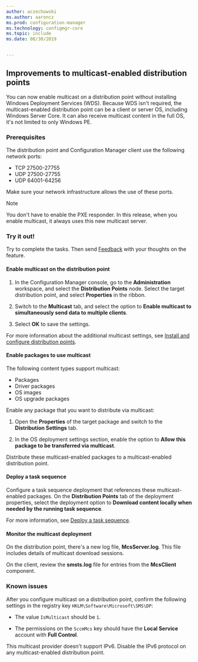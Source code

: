 ```yaml
---
author: aczechowski
ms.author: aaroncz
ms.prod: configuration-manager
ms.technology: configmgr-core
ms.topic: include
ms.date: 08/30/2019


---
```


## <a name="bkmk_multicast"></a> Improvements to multicast-enabled distribution points

<!--3785535-->

You can now enable multicast on a distribution point without installing Windows Deployment Services (WDS). Because WDS isn't required, the multicast-enabled distribution point can be a client or server OS, including Windows Server Core. It can also receive multicast content in the full OS, it's not limited to only Windows PE.

### Prerequisites

The distribution point and Configuration Manager client use the following network ports:

- TCP 27500-27755
- UDP 27500-27755
- UDP 64001-64256

Make sure your network infrastructure allows the use of these ports.

> [!NOTE]
> You don't have to enable the PXE responder. In this release, when you enable multicast, it always uses this new multicast server.

### Try it out!

Try to complete the tasks. Then send [Feedback](/sccm/core/understand/find-help#product-feedback) with your thoughts on the feature.

#### Enable multicast on the distribution point

1. In the Configuration Manager console, go to the **Administration** workspace, and select the **Distribution Points** node. Select the target distribution point, and select **Properties** in the ribbon.

1. Switch to the **Multicast** tab, and select the option to **Enable multicast to simultaneously send data to multiple clients**.

1. Select **OK** to save the settings.

For more information about the additional multicast settings, see [Install and configure distribution points](/sccm/core/servers/deploy/configure/install-and-configure-distribution-points#bkmk_config-multicast).

#### Enable packages to use multicast

The following content types support multicast:

- Packages
- Driver packages
- OS images
- OS upgrade packages

Enable any package that you want to distribute via multicast:

1. Open the **Properties** of the target package and switch to the **Distribution Settings** tab.

1. In the OS deployment settings section, enable the option to **Allow this package to be transferred via multicast**.

Distribute these multicast-enabled packages to a multicast-enabled distribution point.

#### Deploy a task sequence

Configure a task sequence deployment that references these multicast-enabled packages. On the **Distribution Points** tab of the deployment properties, select the deployment option to **Download content locally when needed by the running task sequence**.

For more information, see [Deploy a task sequence](/sccm/osd/deploy-use/deploy-a-task-sequence).

#### Monitor the multicast deployment

On the distribution point, there's a new log file, **McsServer.log**. This file includes details of multicast download sessions.

On the client, review the **smsts.log** file for entries from the **McsClient** component.

### Known issues

After you configure multicast on a distribution point, confirm the following settings in the registry key `HKLM\Software\Microsoft\SMS\DP`:

- The value `IsMulticast` should be `1`.

- The permissions on the `SccmMcs` key should have the **Local Service** account with **Full Control**.

This multicast provider doesn't support IPv6. Disable the IPv6 protocol on any multicast-enabled distribution point.<!-- 5249773 -->
